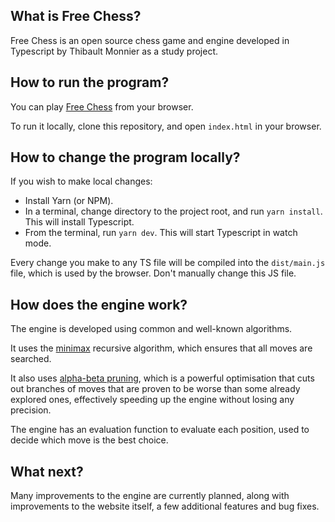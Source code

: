 ## What is Free Chess?

Free Chess is an open source chess game and engine developed in Typescript by Thibault Monnier as a study project.

## How to run the program?

You can play [Free Chess](https://free-chess.netlify.app) from your browser.

To run it locally, clone this repository, and open `index.html` in your browser.

## How to change the program locally?

If you wish to make local changes:

- Install Yarn (or NPM).
- In a terminal, change directory to the project root, and run `yarn install`. This will install Typescript.
- From the terminal, run `yarn dev`. This will start Typescript in watch mode.

Every change you make to any TS file will be compiled into the `dist/main.js` file, which is used by the browser. Don't manually change this JS file.

## How does the engine work?

The engine is developed using common and well-known algorithms.

It uses the [minimax](https://en.wikipedia.org/wiki/Minimax) recursive algorithm, which ensures that all moves are searched.

It also uses [alpha-beta pruning](https://en.wikipedia.org/wiki/Alpha%E2%80%93beta_pruning), which is a powerful optimisation that cuts out branches of moves that are proven to be worse than some already explored ones, effectively speeding up the engine without losing any precision.

The engine has an evaluation function to evaluate each position, used to decide which move is the best choice.

## What next?

Many improvements to the engine are currently planned, along with improvements to the website itself, a few additional features and bug fixes.
